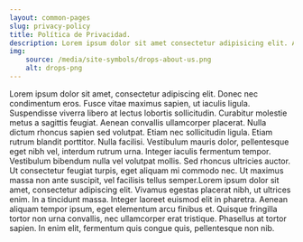 ```yaml
---
layout: common-pages
slug: privacy-policy
title: Política de Privacidad.
description: Lorem ipsum dolor sit amet consectetur adipisicing elit. Amet dolores consectetur voluptate eos cupiditate ea alias, distinctio corporis quis aspernatur consequuntur velit aliquam quae facere, dolorem ab aperiam animi doloribus.
img:
    source: /media/site-symbols/drops-about-us.png
    alt: drops-png
---
```

Lorem ipsum dolor sit amet, consectetur adipiscing elit. Donec nec condimentum eros. Fusce vitae maximus sapien, ut iaculis ligula. Suspendisse viverra libero at lectus lobortis sollicitudin. Curabitur molestie metus a sagittis feugiat. Aenean convallis ullamcorper placerat. Nulla dictum rhoncus sapien sed volutpat. Etiam nec sollicitudin ligula. Etiam rutrum blandit porttitor. Nulla facilisi. Vestibulum mauris dolor, pellentesque eget nibh vel, interdum rutrum urna. Integer iaculis fermentum tempor. Vestibulum bibendum nulla vel volutpat mollis. Sed rhoncus ultricies auctor. Ut consectetur feugiat turpis, eget aliquam mi commodo nec. Ut maximus massa non ante suscipit, vel facilisis tellus semper.Lorem ipsum dolor sit amet, consectetur adipiscing elit. Vivamus egestas placerat nibh, ut ultrices enim. In a tincidunt massa. Integer laoreet euismod elit in pharetra. Aenean aliquam tempor ipsum, eget elementum arcu finibus et. Quisque fringilla tortor non urna convallis, nec ullamcorper erat tristique. Phasellus at tortor sapien. In enim elit, fermentum quis congue quis, pellentesque non nib.
